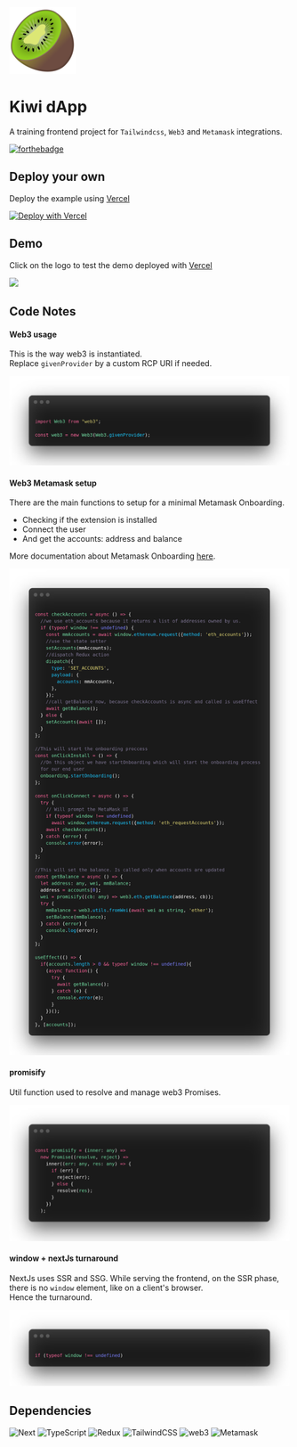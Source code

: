 ![Kiwi](./public/images/logo_small.png)

# Kiwi dApp

A training frontend project for `Tailwindcss`, `Web3` and `Metamask` integrations.

[![forthebadge](https://forthebadge.com/images/badges/made-with-typescript.svg)](https://forthebadge.com)

## Deploy your own

Deploy the example using [Vercel](https://vercel.com?utm_source=github&utm_medium=readme&utm_campaign=next-example)

[![Deploy with Vercel](https://vercel.com/button)](https://vercel.com/new/git/external?repository-url=https%3A%2F%2Fgithub.com%2FBlockchainpartner%2Ftailwind-web3)
## Demo

Click on the logo to test the demo deployed with 
[Vercel](https://vercel.com)


[<img src="https://assets.vercel.com/image/upload/q_auto/front/favicon/vercel/180x180.png" width="40px"/>](https://test-mew.vercel.app/)

## Code Notes

#### Web3 usage

This is the way web3 is instantiated.  
Replace `givenProvider` by a custom RCP URI if needed.

![Kiwi](./public/images/doc1.png)

#### Web3 Metamask setup

There are the main functions to setup for a minimal Metamask Onboarding.  
- Checking if the extension is installed
- Connect the user
- And get the accounts: address and balance

More documentation about Metamask Onboarding [here](https://docs.metamask.io/guide/create-dapp.html#basic-action-part-1).

![Kiwi](./public/images/doc2.png)

#### promisify

Util function used to resolve and manage web3 Promises.

![Kiwi](./public/images/doc3.png)

#### window + nextJs turnaround

NextJs uses SSR and SSG. While serving the frontend, on the SSR phase, there is no `window` element, like on a client's browser.  
Hence the turnaround.

![Kiwi](./public/images/doc4.png)


## Dependencies

<img src="https://cdn.worldvectorlogo.com/logos/next-js.svg" alt="Next" width="30px"/>
<img src="https://miro.medium.com/max/816/1*mn6bOs7s6Qbao15PMNRyOA.png" alt="TypeScript" width="30px"/>
<img src="http://assets.stickpng.com/images/5848309bcef1014c0b5e4a9a.png" alt="Redux" width="30px"/>
<img src="https://cdn.worldvectorlogo.com/logos/tailwindcss.svg" alt="TailwindCSS" width="30px"/>
<img src="https://miro.medium.com/max/1400/1*2GHi9FwnyA5UTJpcxPSG7A.jpeg" alt="web3" width="30px"/>
<img src="https://platform.eductx.org/static/media/metamask.5e06983f.png" alt="Metamask" width="30px"/>
